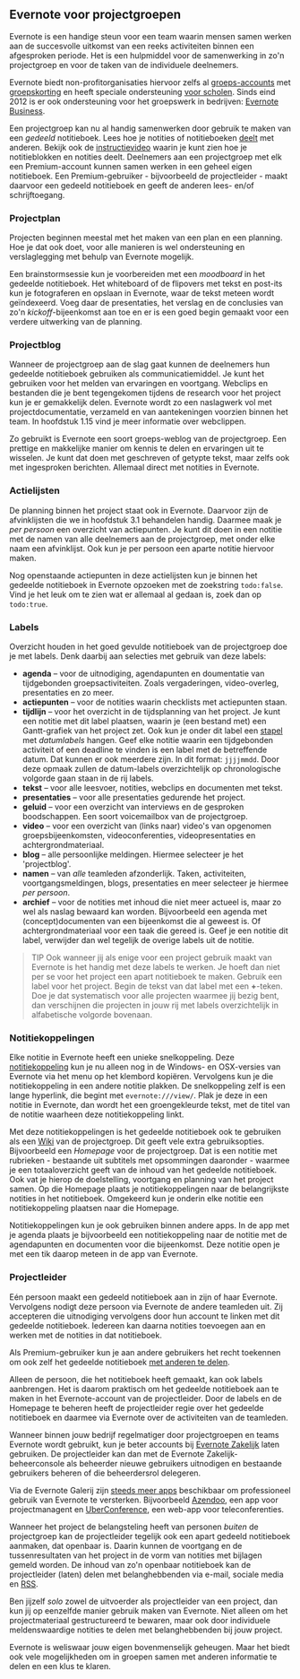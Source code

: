 ## Evernote voor projectgroepen

Evernote is een handige steun voor een team waarin mensen samen werken aan de succesvolle uitkomst van een reeks activiteiten binnen een afgesproken periode. Het is een hulpmiddel voor de samenwerking in zo'n projectgroep en voor de taken van de individuele deelnemers. 

Evernote biedt non-profitorganisaties hiervoor zelfs al [groeps-accounts](https://support.evernote.com/link/portal/16051/16058/Article/1630/Adding-a-user-to-a-Group-Account) met [groepskorting](http://evernote.com/intl/nl/premium/groups/) en heeft speciale ondersteuning [voor scholen](http://evernote.com/intl/nl/schools/). Sinds eind 2012 is er ook ondersteuning voor het groepswerk in bedrijven: [Evernote Business](http://evernote.com/intl/nl/business/).

Een projectgroep kan nu al handig samenwerken door gebruik te maken van een *gedeeld* notitieboek. Lees hoe je notities of notitieboeken [deelt](https://support.evernote.com/link/portal/16051/16058/Article/3526/A-Sharing-Overview-for-ifttt-Users) met anderen. Bekijk ook de [instructievideo](http://www.youtube.com/watch?v=QtPCyV62zRM) waarin je kunt zien hoe je notitieblokken en notities deelt. Deelnemers aan een projectgroep met elk een Premium-account kunnen samen werken in een geheel eigen notitieboek. Een Premium-gebruiker - bijvoorbeeld de projectleider - maakt daarvoor een gedeeld notitieboek en geeft de anderen lees- en/of schrijftoegang.

### Projectplan

Projecten beginnen meestal met het maken van een plan en een planning. Hoe je dat ook doet, voor alle manieren is wel ondersteuning en verslaglegging met behulp van Evernote mogelijk.

Een brainstormsessie kun je voorbereiden met een *moodboard* in het gedeelde notitieboek. Het whiteboard of de flipovers met tekst en post-its kun je fotograferen en opslaan in Evernote, waar de tekst meteen wordt geïndexeerd. Voeg daar de presentaties, het verslag en de conclusies van zo'n *kickoff*-bijeenkomst aan toe en er is een goed begin gemaakt voor een verdere uitwerking van de planning.

### Projectblog

Wanneer de projectgroep aan de slag gaat kunnen de deelnemers hun gedeelde notitieboek gebruiken als communicatiemiddel. Je kunt het gebruiken voor het melden van ervaringen en voortgang. Webclips en bestanden die je bent tegengekomen tijdens de research voor het project kun je er gemakkelijk delen. Evernote wordt zo een naslagwerk vol met projectdocumentatie, verzameld en van aantekeningen voorzien binnen het team. In hoofdstuk 1.15 vind je meer informatie over webclippen.

Zo gebruikt is Evernote een soort groeps-weblog van de projectgroep. Een prettige en makkelijke manier om kennis te delen en ervaringen uit te wisselen. Je kunt dat doen met geschreven of getypte tekst, maar zelfs ook met ingesproken berichten. Allemaal direct met notities in Evernote.  

### Actielijsten

De planning binnen het project staat ook in Evernote. Daarvoor zijn de afvinklijsten die we in hoofdstuk 3.1 behandelen handig. Daarmee maak je *per persoon* een overzicht van actiepunten. Je kunt dit doen in een notitie met de namen van alle deelnemers aan de projectgroep, met onder elke naam een afvinklijst. Ook kun je per persoon een aparte notitie hiervoor maken.

Nog openstaande actiepunten in deze actielijsten kun je binnen het gedeelde notitieboek in Evernote opzoeken met de zoekstring ``todo:false``. Vind je het leuk om te zien wat er allemaal al gedaan is, zoek dan op ``todo:true``.

### Labels

Overzicht houden in het goed gevulde notitieboek van de projectgroep doe je met labels. Denk daarbij aan selecties met gebruik van deze labels:

* **agenda** – voor de uitnodiging, agendapunten en doumentatie van tijdgebonden groepsactiviteiten. Zoals vergaderingen, video-overleg, presentaties en zo meer.
* **actiepunten** – voor de notities waarin checklists met actiepunten staan.
* **tijdlijn** –  voor het overzicht in de tijdsplanning van het project. Je kunt een notitie met dit label plaatsen, waarin je (een bestand met) een Gantt-grafiek van het project zet. Ook kun je onder dit label een [stapel](https://support.evernote.com/link/portal/16051/16058/Article/622/An-Introduction-to-Stacks) met *datumlabels* hangen. Geef elke notitie waarin een tijdgebonden activiteit of een deadline te vinden is een label met de betreffende datum. Dat kunnen er ook meerdere zijn. In dit format: ``jjjjmmdd``. Door deze opmaak zullen de datum-labels overzichtelijk op chronologische volgorde gaan staan in de rij labels.
* **tekst** – voor alle leesvoer, notities, webclips en documenten met tekst.
* **presentaties** – voor alle presentaties gedurende het project.
* **geluid** – voor een overzicht van interviews en de gesproken boodschappen. Een soort voicemailbox van de projectgroep.
* **video** –  voor een overzicht van (links naar) video's van opgenomen groepsbijeenkomsten, videoconferenties, videopresentaties en achtergrondmateriaal.
* **blog** – alle persoonlijke meldingen. Hiermee selecteer je het 'projectblog'.
* **namen** –  van *alle* teamleden afzonderlijk. Taken, activiteiten, voortgangsmeldingen, blogs, presentaties en meer selecteer je hiermee *per persoon*.
* **archief** – voor de notities met inhoud die niet meer actueel is, maar zo wel als naslag bewaard kan worden.  Bijvoorbeeld een agenda met (concept)documenten van een bijeenkomst die al geweest is. Of achtergrondmateriaal voor een taak die gereed is. Geef je een notitie dit label, verwijder dan wel tegelijk de overige labels uit de notitie.

>TIP Ook wanneer jij als enige voor een project gebruik maakt van Evernote is het handig met deze labels te werken. Je hoeft dan niet per se voor het project een apart notitieboek te maken. Gebruik een label voor het project. Begin de tekst van dat label met een **+**-teken. Doe je dat systematisch voor alle projecten waarmee jij bezig bent, dan verschijnen die projecten in jouw rij met labels overzichtelijk in alfabetische volgorde bovenaan. 

### Notitiekoppelingen

Elke notitie in Evernote heeft een unieke snelkoppeling. Deze [notitiekoppeling](http://blog.evernote.com/2011/10/21/did-you-know-note-links-and-how-to-use-them/) kun je nu alleen nog in de Windows- en OSX-versies van Evernote via het menu op het klembord kopiëren. Vervolgens kun je die notitiekoppeling in een andere notitie plakken. De snelkoppeling zelf is een lange hyperlink, die begint met ``evernote:///view/``. Plak je deze in een notitie in Evernote, dan wordt het een groengekleurde tekst, met de titel van de notitie waarheen deze notitiekoppeling linkt.

Met deze notitiekoppelingen is het gedeelde notitieboek ook te gebruiken als een [Wiki](http://naarvoren.nl/artikel/wiki/) van de projectgroep. Dit geeft vele extra gebruiksopties. Bijvoorbeeld een *Homepage* voor de projectgroep. Dat is een notitie met rubrieken - bestaande uit subtitels met opsommingen daaronder - waarmee je een totaaloverzicht geeft van de inhoud van het gedeelde notitieboek. Ook vat je hierop de doelstelling, voortgang en planning van het project samen. Op die Homepage plaats je notitiekoppelingen naar de belangrijkste notities in het notitieboek. Omgekeerd kun je onderin elke notitie een notitiekoppeling plaatsen naar die Homepage.

Notitiekoppelingen kun je ook gebruiken binnen andere apps. In de app met je agenda plaats je bijvoorbeeld een notitiekoppeling naar de notitie met de agendapunten en documenten voor die bijeenkomst. Deze notitie open je met een tik daarop meteen in de app van Evernote.

### Projectleider

Eén persoon maakt een gedeeld notitieboek aan in zijn of haar Evernote. Vervolgens nodigt deze persoon via Evernote de andere teamleden uit. Zij accepteren die uitnodiging vervolgens door hun account te linken met dit gedeelde notitieboek. Iedereen kan daarna notities toevoegen aan en werken met de notities in dat notitieboek.

Als Premium-gebruiker kun je aan andere gebruikers het recht toekennen om ook zelf het gedeelde notitieboek [met anderen te delen](http://blog.evernote.com/2012/09/07/evernote-sharing-improvements-new-design-permissions-and-re-sharing/).

Alleen de persoon, die het notitieboek heeft gemaakt, kan ook labels aanbrengen. Het is daarom praktisch om het gedeelde notitieboek aan te maken in het Evernote-account van de projectleider. Door de labels en de Homepage te beheren heeft de projectleider regie over het gedeelde notitieboek en daarmee via Evernote over de activiteiten van de teamleden.

Wanneer binnen jouw bedrijf regelmatiger door projectgroepen en teams Evernote wordt gebruikt, kun je beter accounts bij [Evernote Zakelijk](http://evernote.com/intl/nl/business/) laten gebruiken. De projectleider kan dan met de Evernote Zakelijk-beheerconsole als beheerder nieuwe gebruikers uitnodigen en bestaande gebruikers beheren of die beheerdersrol delegeren.

Via de Evernote Galerij zijn [steeds meer apps](http://trunk.evernote.com/nl/category/productivity) beschikbaar om professioneel gebruik van Evernote te versterken. Bijvoorbeeld [Azendoo](http://trunk.evernote.com/nl/app/azendoo/), een app voor projectmanagent en [UberConference](http://trunk.evernote.com/nl/app/uberconference/web-apps), een web-app voor teleconferenties.

Wanneer het project de belangsteling heeft van personen *buiten* de projectgroep kan de projectleider tegelijk ook een apart gedeeld notitieboek aanmaken, dat openbaar is. Daarin kunnen de voortgang en de tussenresultaten van het project in de vorm van notities met bijlagen gemeld worden. De inhoud van zo'n openbaar notitieboek kan de projectleider (laten) delen met belanghebbenden via e-mail, sociale media en [RSS](https://support.evernote.com/link/portal/16051/16058/Article/2181/Accessing-RSS-Feeds-for-Public-Notebooks).

Ben jijzelf *solo* zowel de uitvoerder als projectleider van een project, dan kun jij op eenzelfde manier gebruik maken van Evernote. Niet alleen om het projectmateriaal gestructureerd te bewaren, maar ook door individuele meldenswaardige notities te delen met belanghebbenden bij jouw project.

Evernote is weliswaar jouw eigen bovenmenselijk geheugen. Maar het biedt ook vele mogelijkheden om in groepen samen met anderen informatie te delen en een klus te klaren.
